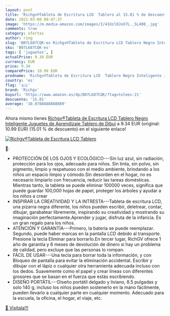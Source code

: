 ```yaml
---
layout: post
title: 'Richgv®Tableta de Escritura LCD  Tablero al 15.01 % de descuento'
date: 2021-03-08 00:47:37
image: 'https://m.media-amazon.com/images/I/41Uzl8JoX7L._SL400_.jpg'
comments: true
category: ofertas
author: ring
slug: 'B07L687CQK-es Richgv®Tableta de Escritura LCD Tablero Negro Inteligente...'
sku: 'B07L687CQK-es'
tags: [ 'juguetes', ]
actualPrice: 9.34 EUR
currency: EUR
price: 9.34
comparePrice: 10.99 EUR
prodname: 'Richgv®Tableta de Escritura LCD  Tablero Negro Inteligente Juguetes de Aprendizaje Tablero de Dibuj'
country: 'es'
flag: '🇪🇸'
brand: 'Richgv'
buyurl: 'https://www.amazon.es/dp/B07L687CQK/?tag=tolees-21'
descuento: '15.01'
average: '10.9788888888889'
---
```


Ahora mismo tienes [Richgv®Tableta de Escritura LCD  Tablero Negro Inteligente Juguetes de Aprendizaje Tablero de Dibuj](https://www.amazon.es/dp/B07L687CQK/?tag=tolees-21) a 9.34 EUR (original: 10.99 EUR) (15.01 %  de descuento) en el siguiente enlace!

[![Richgv®Tableta de Escritura LCD  Tablero](https://m.media-amazon.com/images/I/41Uzl8JoX7L._SL400_.jpg)](https://www.amazon.es/dp/B07L687CQK/?tag=tolees-21)

🔎:

- PROTECCIÓN DE LOS OJOS Y ECOLÓGICO---Sin luz azul, sin radiación, protección para los ojos, adecuado para niños. Sin tinta, sin polvo, sin pigmento, limpio y respetuoso con el medio ambiente, brindando a los niños un espacio limpio y cómodo.Sin desorden en el hogar, no es necesario limpiarlo con frecuencia, reducir las tareas domésticas. Mientras tanto, la tableta se puede eliminar 100000 veces, significa que puede guardar 100,000 hojas de papel, proteger los árboles y ayudar a los niños a crear
- INSPIRAR LA CREATIVIDAD Y LA INTRESTA---Tableta de escritura LCD, una pizarra negra diferente, los niños pueden escribir, deletrear, contar, dibujar, garabatear libremente, inspirando su creatividad y mostrando su imaginación perfectamente.Aprender y jugar, disfruta de la infancia. Es un gran regalo para los niños.
- ATENCIÓN Y GARANTÍA---Primero, la batería se puede reemplazar. Segundo, puede haber marcas en la pantalla LCD debido al transporte. Presione la tecla Eliminar para borrarlo.En tercer lugar, RichGV ofrece 1 año de garantía y 6 meses de devolución de dinero si hay un problema de calidad, pero excluye que las personas lo rompan.
- FÁCIL DE USAR---Una tecla para borrar toda la información, y con Bloqueo de pantalla para evitar la eliminación accidental. Escribir y dibujar con el lápiz o cualquier otra herramienta adecuada incluso con los dedos. Suavemente como el papel y crear líneas con diferentes grosores que se basan en el fuerza que estás escribiendo.
- DISEÑO PORTÁTIL---Diseño portátil delgado y liviano, 8.5 pulgadas y solo 140 g, incluso los niños pueden sostenerlo en la mano fácilmente, pueden llevarlo a cualquier parte en cualquier momento. Adecuado para la escuela, la oficina, el hogar, el viaje, etc.

[🛒 Visítala!!!](https://www.amazon.es/dp/B07L687CQK/?tag=tolees-21)
